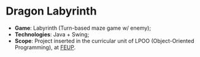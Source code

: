 # Dragon Labyrinth

 - **Game**: Labyrinth (Turn-based maze game w/ enemy);
 - **Technologies**: Java + Swing;
 - **Scope**: Project inserted in the curricular unit of LPOO (Object-Oriented Programming), at [FEUP](https://sigarra.up.pt/feup).

